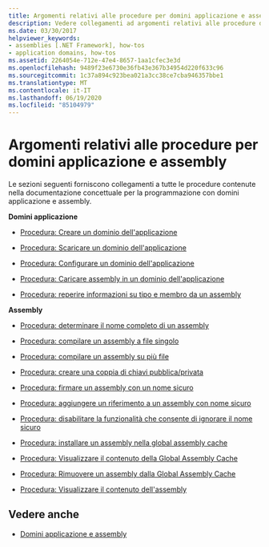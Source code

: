 ```yaml
---
title: Argomenti relativi alle procedure per domini applicazione e assembly
description: Vedere collegamenti ad argomenti relativi alle procedure disponibili nella documentazione concettuale per la programmazione con i domini applicazione e gli assembly in .NET.
ms.date: 03/30/2017
helpviewer_keywords:
- assemblies [.NET Framework], how-tos
- application domains, how-tos
ms.assetid: 2264054e-712e-47e4-8657-1aa1cfec3e3d
ms.openlocfilehash: 9489f23e6730e36fb43e367b34954d220f633c96
ms.sourcegitcommit: 1c37a894c923bea021a3cc38ce7cba946357bbe1
ms.translationtype: MT
ms.contentlocale: it-IT
ms.lasthandoff: 06/19/2020
ms.locfileid: "85104979"
---
```

# <a name="application-domains-and-assemblies-how-to-topics"></a>Argomenti relativi alle procedure per domini applicazione e assembly
Le sezioni seguenti forniscono collegamenti a tutte le procedure contenute nella documentazione concettuale per la programmazione con domini applicazione e assembly.  
  
 **Domini applicazione**  
  
- [Procedura: Creare un dominio dell'applicazione](how-to-create-an-application-domain.md)  
  
- [Procedura: Scaricare un dominio dell'applicazione](how-to-unload-an-application-domain.md)  
  
- [Procedura: Configurare un dominio dell'applicazione](how-to-configure-an-application-domain.md)  
  
- [Procedura: Caricare assembly in un dominio dell'applicazione](how-to-load-assemblies-into-an-application-domain.md)  
  
- [Procedura: reperire informazioni su tipo e membro da un assembly](../reflection-and-codedom/get-type-member-information.md)  
  
 **Assembly**  
  
- [Procedura: determinare il nome completo di un assembly](../../standard/assembly/find-fully-qualified-name.md)  
  
- [Procedura: compilare un assembly a file singolo](build-single-file-assembly.md)  
  
- [Procedura: compilare un assembly su più file](build-multifile-assembly.md)  
  
- [Procedura: creare una coppia di chiavi pubblica/privata](../../standard/assembly/create-public-private-key-pair.md)  
  
- [Procedura: firmare un assembly con un nome sicuro](../../standard/assembly/sign-strong-name.md)  
  
- [Procedura: aggiungere un riferimento a un assembly con nome sicuro](../../standard/assembly/reference-strong-named.md)  
  
- [Procedura: disabilitare la funzionalità che consente di ignorare il nome sicuro](../../standard/assembly/disable-strong-name-bypass-feature.md)  
  
- [Procedura: installare un assembly nella global assembly cache](install-assembly-into-gac.md)  
  
- [Procedura: Visualizzare il contenuto della Global Assembly Cache](how-to-view-the-contents-of-the-gac.md)  
  
- [Procedura: Rimuovere un assembly dalla Global Assembly Cache](how-to-remove-an-assembly-from-the-gac.md)  
  
- [Procedura: Visualizzare il contenuto dell'assembly](../../standard/assembly/view-contents.md)  
  
## <a name="see-also"></a>Vedere anche

- [Domini applicazione e assembly](index.md)
